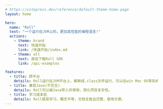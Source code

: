 ```yaml
---
# https://vitepress.dev/reference/default-theme-home-page
layout: home

hero:
  name: "Roll"
  text: "一个运行在JVM上的，更加高性能的编程语言!"
  actions:
    - theme: brand
      text: 快速开始
      link: /快速开始/index.md
    - theme: alt
      text: 直连下载Roll SDK
      link: /api-examples

features:
  - title: 跨平台
    details: Roll运行在JVM平台上，解释成.class文件运行，可以在win Mac OS等系统跨平台。
  - title: 兼容Java(不完全)
    details: Roll可以被Java导入并使用，简化项目复杂性。
  - title: 学习成本低
    details: Roll极易学习，概念平等，文档全面且完整，使用方便。
---
```


